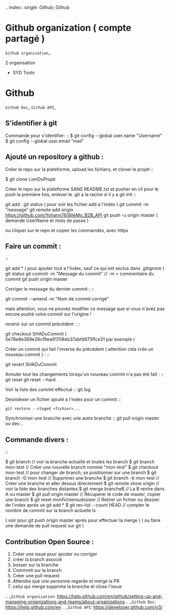 .. index::
   single: Github; Github

Github organization ( compte partagé )
===================
`Github organisation`_

2 organisation
- SYD Tools



Github
===================
`Github Doc`_
`Github API`_

S'identifier à git
-------------------

Commande pour s'identifier:
::
     $ git config --global user.name "Username"
     $ git config --global user.email "mail"

Ajouté un repository a github :
-------------------

Créer le repo sur la plateforme, upload les fichiers, et cloner le projet
::

   $ git clone LienDuProjet

Créer le repo sur la plateforme SANS README.txt et pusher en cli
pour le push la première fois, enlever le .git a la racine si il y a
git init
::

   git add .
   git status ( pour voir les fichier add a l'index )
   git commit -m "message"
   git remote add origin https://github.com/Yohann76/BileMo_B2B_API
   git push -u origin master ( demande UserName et mots de passe )

ou cliquer sur le repo et copier les commandes, avec https


Faire un commit :
-------------------
::

   git add * ( pour ajouter tout a l'index, sauf ce qui est exclus dans .gitignore )
   git status
   git commit -m "Message du commit"  // -m = commentaire du commit
   git push origin master

Corriger le message du dernier commit :
::

   git commit --amend -m "Nom de commit corrigé"

mais attention, vous ne pouvez modifier ce message que si vous n'avez pas encore pushé votre commit sur l'origine !

revenir sur un commit précédent  :
::

   git checkout SHADuCommit ( 5e78e8e389e28cf9ea91708eb37abfd975ffce31 par exemple )

Créer un commit qui fait l'inverse du précédent ( attention cela crée un nouveau commit )  :
::

   git revert SHADuCommit

Annuler tout les changements lorsqu'un nouveau commit n'a pas été fait :
::
   git reset
   git reset --hard‌


Voir la liste des commit effectué
::
   git log

Désindexer un fichier ajouté a l'index pour un commit
::

    git restore --staged <fichier>...

Synchroniser une branche avec une autre branche
::
   git pull origin master ou dev...


Commande divers :
-------------------
::

   $ git branch // voir la branche actuelle et toutes les branch
   $ git branch mon-test // Créer une nouvelle branch nommé "mon-test"
   $ git checkout mon-test // pour changer de branch, se positionner sur une branch
   $ git branch -D mon-test // Supprimer une branche
   $ git branch -b mon-test // Créer une branche et aller dessus directement
   $ git remote show origin // voir la liste des branches distantes
   $ git merge brancheB // La B rentre dans A ou master
   $ git pull origin master // Récuperer le code de master, copier une branch
   $ git reset monfichieroudossier // Retirer un fichier ou dossier de l'index aprés un git add *
   $ git rev-list --count HEAD // compter le nombre de commit sur la branch actuelle ls

( voir pour git push origin master aprés pour effectuer la merge )
( ou faire une demande de pull request sur git )

Contribution Open Source :
-------------------
1. Créer une issue pour ajouter ou corriger
2. créer la branch associé
3. bosser sur la branche
4. Commmit sur la branch
5. Créer une pull request
6. Attendre que une personne regarde et merge la PR
7. celui qui merge supprime la branche et close l'issue


.. _`Github organisation`: https://help.github.com/en/github/setting-up-and-managing-organizations-and-teams/about-organizations
.. _`Github Doc`: https://help.github.com/en
.. _`Github API`: https://developer.github.com/v3/
